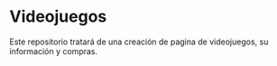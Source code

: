 # Videojuegos
Este repositorio tratará de una creación de pagina de videojuegos, su información y compras.

